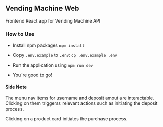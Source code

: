 ## Vending Machine Web

Frontend React app for Vending Machine API

### How to Use

- Install npm packages `npm install`
- Copy `.env.example` to `.env`: `cp .env.example .env`
- Run the application using `npm run dev`

- You're good to go!

#### Side Note

The menu nav items for username and deposit amout are interactable. Clicking on them triggerss relevant actions such as initiating the deposit process.

Clicking on a product card initiates the purchase process.
